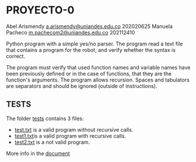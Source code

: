 # PROYECTO-0
Abel Arismendy a.arismendy@uniandes.edu.co 202020625
Manuela Pacheco m.pachecom2@uniandes.edu.co 202112410

Python program with a simple yes/no parser.
The program read a text file that contains a program for the robot, and
verify whether the syntax is correct.

The program must verify that used function names and variable names have been previously
defined or in the case of functions, that they are the function's arguments. The program
allows recursion.
Spaces and tabulators are separators and should be ignored (outside of instructions).

## TESTS

The folder [tests](/tests/) contains 3 files:

- [test.txt](/tests/test.txt) is a valid program without recursive calls.
- [test1.txt](/tests/test1.txt)is a valid program with recursive calls.
- [test2.txt](/tests/test2.txt) is a not valid program.

More info in the [document](/docs/L&M-202220-Project0.pdf)
